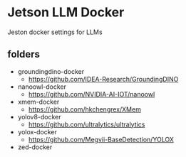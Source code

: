 # Jetson LLM Docker
Jeston docker settings for LLMs


## folders
- groundingdino-docker
  - https://github.com/IDEA-Research/GroundingDINO
- nanoowl-docker
  - https://github.com/NVIDIA-AI-IOT/nanoowl
- xmem-docker
  - https://github.com/hkchengrex/XMem
- yolov8-docker
  - https://github.com/ultralytics/ultralytics
- yolox-docker
  - https://github.com/Megvii-BaseDetection/YOLOX
- zed-docker
